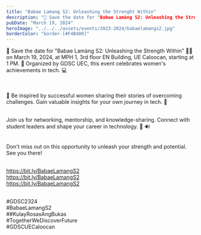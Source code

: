 ```yaml
---
title: "Babae Lamang S2: Unleashing the Strenght Within"
description: "📅 Save the date for "Babae Lamàng S2: Unleashing the Strength Within" 👩‍💻 on March 19, 2024, at MPH 1, 3rd floor EN Building, UE Caloocan, starting at 1 PM. 🎉 Organized by GDSC UEC, this event celebrates women's achievements in tech. 💻"
pubDate: "March 19, 2024"
heroImage: "../../../assets/events/2023-2024/babaelamangs2.jpg"
borderColor: "border-[#F4B400]"
---
```


📅 Save the date for "Babae Lamàng S2: Unleashing the Strength Within" 👩‍💻 on March 19, 2024, at MPH 1, 3rd floor EN Building, UE Caloocan, starting at 1 PM. 🎉 Organized by GDSC UEC, this event celebrates women's achievements in tech. 💻 

<br />

🎀 Be inspired by successful women sharing their stories of overcoming challenges. Gain valuable insights for your own journey in tech. 🚀 <br /><br />

Join us for networking, mentorship, and knowledge-sharing. Connect with student leaders and shape your career in technology. 📱 🔊 <br /><br />

Don't miss out on this opportunity to unleash your strength and potential. See you there! <br /><br />

https://bit.ly/BabaeLamangS2 <br />
https://bit.ly/BabaeLamangS2 <br />
https://bit.ly/BabaeLamangS2 <br /><br />



#GDSC2324 <br />
#BabaeLamangS2 <br />
##KulayRosasAngBukas <br />
#TogetherWeDiscoverFuture <br />
#GDSCUECaloocan <br />